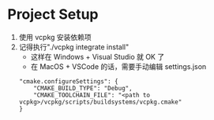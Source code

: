 # Project Setup

1. 使用 vcpkg 安装依赖项
2. 记得执行"./vcpkg integrate install"
    - 这样在 Windows + Visual Studio 就 OK 了
    - 在 MacOS + VSCode 的话，需要手动编辑 settings.json
    ```
    "cmake.configureSettings": {
        "CMAKE_BUILD_TYPE": "Debug",
        "CMAKE_TOOLCHAIN_FILE": "<path to vcpkg>/vcpkg/scripts/buildsystems/vcpkg.cmake"
    }
    ```